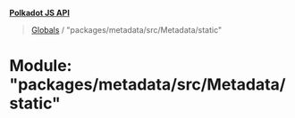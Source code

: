 **[Polkadot JS API](../README.md)**

> [Globals](../globals.md) / "packages/metadata/src/Metadata/static"

# Module: "packages/metadata/src/Metadata/static"
